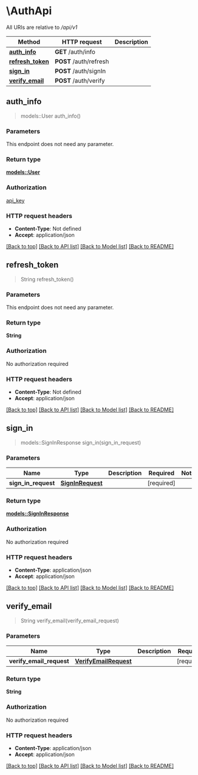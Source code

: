 # \AuthApi

All URIs are relative to */api/v1*

Method | HTTP request | Description
------------- | ------------- | -------------
[**auth_info**](AuthApi.md#auth_info) | **GET** /auth/info | 
[**refresh_token**](AuthApi.md#refresh_token) | **POST** /auth/refresh | 
[**sign_in**](AuthApi.md#sign_in) | **POST** /auth/signIn | 
[**verify_email**](AuthApi.md#verify_email) | **POST** /auth/verify | 



## auth_info

> models::User auth_info()


### Parameters

This endpoint does not need any parameter.

### Return type

[**models::User**](User.md)

### Authorization

[api_key](../README.md#api_key)

### HTTP request headers

- **Content-Type**: Not defined
- **Accept**: application/json

[[Back to top]](#) [[Back to API list]](../README.md#documentation-for-api-endpoints) [[Back to Model list]](../README.md#documentation-for-models) [[Back to README]](../README.md)


## refresh_token

> String refresh_token()


### Parameters

This endpoint does not need any parameter.

### Return type

**String**

### Authorization

No authorization required

### HTTP request headers

- **Content-Type**: Not defined
- **Accept**: application/json

[[Back to top]](#) [[Back to API list]](../README.md#documentation-for-api-endpoints) [[Back to Model list]](../README.md#documentation-for-models) [[Back to README]](../README.md)


## sign_in

> models::SignInResponse sign_in(sign_in_request)


### Parameters


Name | Type | Description  | Required | Notes
------------- | ------------- | ------------- | ------------- | -------------
**sign_in_request** | [**SignInRequest**](SignInRequest.md) |  | [required] |

### Return type

[**models::SignInResponse**](SignInResponse.md)

### Authorization

No authorization required

### HTTP request headers

- **Content-Type**: application/json
- **Accept**: application/json

[[Back to top]](#) [[Back to API list]](../README.md#documentation-for-api-endpoints) [[Back to Model list]](../README.md#documentation-for-models) [[Back to README]](../README.md)


## verify_email

> String verify_email(verify_email_request)


### Parameters


Name | Type | Description  | Required | Notes
------------- | ------------- | ------------- | ------------- | -------------
**verify_email_request** | [**VerifyEmailRequest**](VerifyEmailRequest.md) |  | [required] |

### Return type

**String**

### Authorization

No authorization required

### HTTP request headers

- **Content-Type**: application/json
- **Accept**: application/json

[[Back to top]](#) [[Back to API list]](../README.md#documentation-for-api-endpoints) [[Back to Model list]](../README.md#documentation-for-models) [[Back to README]](../README.md)

